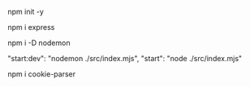 npm init -y

npm i express

npm i -D nodemon


"start:dev": "nodemon ./src/index.mjs",
"start": "node ./src/index.mjs"


npm i cookie-parser